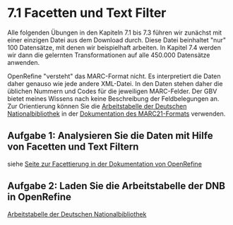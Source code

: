 # 7.1 Facetten und Text Filter

Alle folgenden Übungen in den Kapiteln 7.1 bis 7.3 führen wir zunächst mit einer einzigen Datei aus dem Download durch. Diese Datei beinhaltet "nur" 100 Datensätze, mit denen wir beispielhaft arbeiten. In Kapitel 7.4 werden wir dann die gelernten Transformationen auf alle 450.000 Datensätze anwenden.

OpenRefine "versteht" das MARC-Format nicht. Es interpretiert die Daten daher genauso wie jede andere XML-Datei. In den Daten stehen daher die üblichen Nummern und Codes für die jeweiligen MARC-Felder. Der GBV bietet meines Wissens nach keine Beschreibung der Feldbelegungen an. Zur Orientierung können Sie die [Arbeitstabelle der Deutschen Nationalbibliothek](http://www.dnb.de/SharedDocs/Downloads/DE/DNB/standardisierung/marc21FeldbeschreibungTitelExcel032016.zip) in der [Dokumentation des MARC21-Formats](http://www.dnb.de/DE/Standardisierung/Formate/MARC21/marc21_node.html) verwenden.

## Aufgabe 1: Analysieren Sie die Daten mit Hilfe von Facetten und Text Filtern

siehe [Seite zur Facettierung in der Dokumentation von OpenRefine](https://github.com/OpenRefine/OpenRefine/wiki/Faceting)

## Aufgabe 2: Laden Sie die Arbeitstabelle der DNB in OpenRefine

[Arbeitstabelle der Deutschen Nationalbibliothek](http://www.dnb.de/SharedDocs/Downloads/DE/DNB/standardisierung/marc21FeldbeschreibungTitelExcel032016.zip)